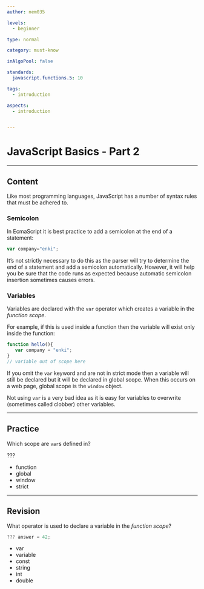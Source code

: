 ```yaml
---
author: nem035

levels:
  - beginner

type: normal

category: must-know

inAlgoPool: false

standards:
  javascript.functions.5: 10

tags:
  - introduction

aspects:
  - introduction


---
```

# JavaScript Basics - Part 2

---
## Content

Like most programming languages, JavaScript has a number of syntax rules that must be adhered to.

### Semicolon

In EcmaScript it is best practice to add a semicolon at the end of a statement:

```javascript
var company="enki";
```

It’s not strictly necessary to do this as the parser will try to determine the end of a statement and add a semicolon automatically. However, it will help you be sure that the code runs as expected because automatic semicolon insertion sometimes causes errors.

### Variables

Variables are declared with the `var` operator which creates a variable in the *function scope*.

For example, if this is used inside a function then the variable will exist only inside the function:

```javascript
function hello(){
   var company = "enki";
}
// variable out of scope here
```

If you omit the `var` keyword and are not in strict mode then a variable will still be declared but it will be declared in global scope. When this occurs on a web page, global scope is the `window` object.

Not using `var` is a very bad idea as it is easy for variables to overwrite (sometimes called clobber) other variables.

---
## Practice

Which scope are `var`s defined in?

???

* function
* global
* window
* strict

---
## Revision

What operator is used to declare a variable in the *function scope*?

```javascript
??? answer = 42;
```

* var
* variable
* const
* string
* int
* double
 
